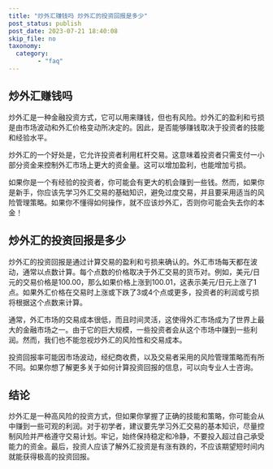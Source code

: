 ```yaml
---
title: "炒外汇赚钱吗 炒外汇的投资回报是多少"
post_status: publish
post_date: 2023-07-21 18:40:08
skip_file: no
taxonomy:
  category:
        - "faq"
---
```


## 炒外汇赚钱吗

炒外汇是一种金融投资方式，它可以用来赚钱，但也有风险。炒外汇的盈利和亏损是由市场波动和外汇价格变动所决定的。因此，是否能够赚钱取决于投资者的技能和经验水平。

炒外汇的一个好处是，它允许投资者利用杠杆交易。这意味着投资者只需支付一小部分资金来控制外汇市场上更大的资金量。这可以增加盈利，也能增加亏损。

如果你是一个有经验的投资者，你可能会有更大的机会赚到一些钱。然而，如果你是新手，你应该先学习外汇交易的基础知识，避免过度交易，并且要采用适当的风险管理策略。如果你不懂得如何操作，就不应该炒外汇，否则你可能会失去你的本金！

## 炒外汇的投资回报是多少

炒外汇的投资回报是通过计算交易的盈利和亏损来确认的。外汇市场每天都在波动，通常以点数计算。每个点数的价格取决于外汇交易的货币对。例如，美元/日元的交易价格是100.00，那么如果价格上涨到100.01，这表示美元/日元上涨了1点。如果外汇价格在交易时上涨或下跌了3或4个点或更多，投资者的利润或亏损将根据这个点数来计算。

通常，外汇市场的交易成本很低，而且时间灵活，这使得外汇市场成为了世界上最大的金融市场之一。由于它的巨大规模，一些投资者会从这个市场中赚到一些利润。然而，我们也不能忽视炒外汇的风险性和交易成本。

投资回报率可能因市场波动，经纪商收费，以及交易者采用的风险管理策略而有所不同。如果你想了解更多关于如何计算投资回报的信息，可以向专业人士咨询。

## 结论

炒外汇是一种高风险的投资方式，但如果你掌握了正确的技能和策略，你可能会从中赚到一些可观的利润。对于初学者，建议要先学习外汇交易的基本知识，尽量控制风险并严格遵守交易计划。牢记，始终保持稳定和冷静，不要投入超过自己承受能力的资金。最后，投资人应该了解外汇投资是有涨有跌的，不应该期望短时间内就能获得极高的投资回报。
